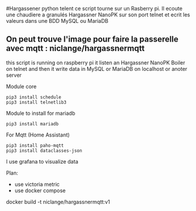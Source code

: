 ﻿#Hargassener python telent
ce script tourne sur un Rasberry pi.
Il ecoute une chaudiere a granulés Hargassner NanoPK sur son port telnet
et ecrit les valeurs dans une BDD MySQL ou MariaDB 

On peut trouve l'image pour faire la passerelle avec mqtt : niclange/hargassnermqtt
-----------------------------------------------------------------------------------------------------

this script is running on raspberry pi
it listen an Hargassner NanoPK Boiler on telnet
and then it write data in MySQL or MariaDB on localhost or anoter server

Module core
```
pip3 install schedule
pip3 install telnetlib3
```

Module to install for mariadb

```
pip3 install mariadb
```

For Mqtt (Home Assistant)

```
pip3 install paho-mqtt
pip3 install dataclasses-json
```

I use grafana to visualize data

Plan:
 - use victoria metric
 - use docker compose


docker build -t niclange/hargassnermqtt:v1